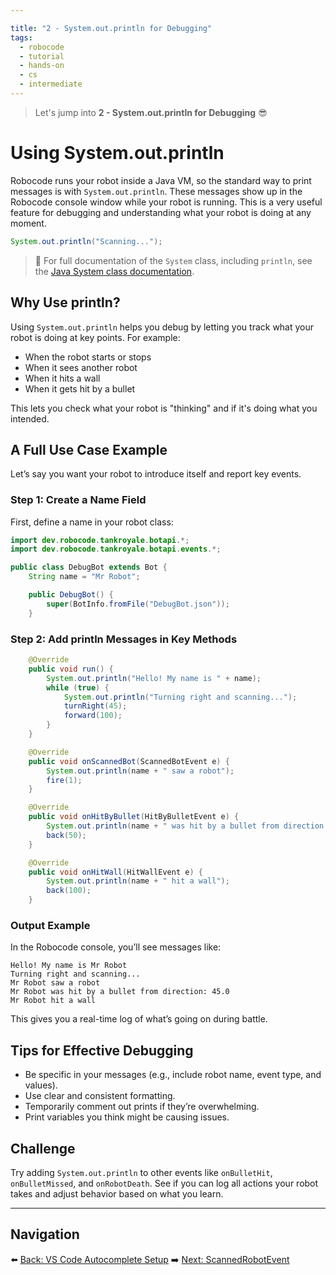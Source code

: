 ```yaml
---

title: "2 - System.out.println for Debugging"
tags:
  - robocode
  - tutorial
  - hands-on
  - cs
  - intermediate
---
```


> Let's jump into **2 - System.out.println for Debugging** 😎

# Using System.out.println

Robocode runs your robot inside a Java VM, so the standard way to print messages is with `System.out.println`. These messages show up in the Robocode console window while your robot is running. This is a very useful feature for debugging and understanding what your robot is doing at any moment.

```java
System.out.println("Scanning...");
```

> 📘 For full documentation of the `System` class, including `println`, see the [Java System class documentation](https://docs.oracle.com/javase/8/docs/api/java/lang/System.html).

## Why Use println?

Using `System.out.println` helps you debug by letting you track what your robot is doing at key points. For example:

* When the robot starts or stops
* When it sees another robot
* When it hits a wall
* When it gets hit by a bullet

This lets you check what your robot is "thinking" and if it's doing what you intended.

## A Full Use Case Example

Let’s say you want your robot to introduce itself and report key events.

### Step 1: Create a Name Field

First, define a name in your robot class:

```java
import dev.robocode.tankroyale.botapi.*;
import dev.robocode.tankroyale.botapi.events.*;

public class DebugBot extends Bot {
    String name = "Mr Robot";

    public DebugBot() {
        super(BotInfo.fromFile("DebugBot.json"));
    }
```

### Step 2: Add println Messages in Key Methods

```java
    @Override
    public void run() {
        System.out.println("Hello! My name is " + name);
        while (true) {
            System.out.println("Turning right and scanning...");
            turnRight(45);
            forward(100);
        }
    }

    @Override
    public void onScannedBot(ScannedBotEvent e) {
        System.out.println(name + " saw a robot");
        fire(1);
    }

    @Override
    public void onHitByBullet(HitByBulletEvent e) {
        System.out.println(name + " was hit by a bullet from direction: " + e.getBullet().getDirection());
        back(50);
    }

    @Override
    public void onHitWall(HitWallEvent e) {
        System.out.println(name + " hit a wall");
        back(100);
    }
```

### Output Example

In the Robocode console, you’ll see messages like:

```
Hello! My name is Mr Robot
Turning right and scanning...
Mr Robot saw a robot
Mr Robot was hit by a bullet from direction: 45.0
Mr Robot hit a wall
```

This gives you a real-time log of what’s going on during battle.

## Tips for Effective Debugging

* Be specific in your messages (e.g., include robot name, event type, and values).
* Use clear and consistent formatting.
* Temporarily comment out prints if they’re overwhelming.
* Print variables you think might be causing issues.

## Challenge

Try adding `System.out.println` to other events like `onBulletHit`, `onBulletMissed`, and `onRobotDeath`. See if you can log all actions your robot takes and adjust behavior based on what you learn.

---

## Navigation

⬅️ [Back: VS Code Autocomplete Setup](/robocode/Day-4/00_vscode_api_setup)
➡️ [Next: ScannedRobotEvent](/robocode/Day-4/02_scanned_robot_event)
